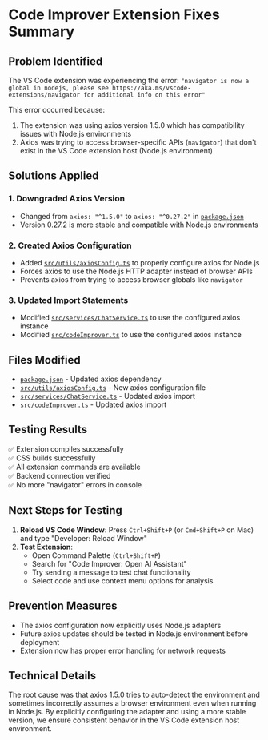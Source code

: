 # Code Improver Extension Fixes Summary

## Problem Identified
The VS Code extension was experiencing the error: `"navigator is now a global in nodejs, please see https://aka.ms/vscode-extensions/navigator for additional info on this error"`

This error occurred because:
1. The extension was using axios version 1.5.0 which has compatibility issues with Node.js environments
2. Axios was trying to access browser-specific APIs (`navigator`) that don't exist in the VS Code extension host (Node.js environment)

## Solutions Applied

### 1. Downgraded Axios Version
- Changed from `axios: "^1.5.0"` to `axios: "^0.27.2"` in [`package.json`](package.json:182)
- Version 0.27.2 is more stable and compatible with Node.js environments

### 2. Created Axios Configuration
- Added [`src/utils/axiosConfig.ts`](src/utils/axiosConfig.ts) to properly configure axios for Node.js
- Forces axios to use the Node.js HTTP adapter instead of browser APIs
- Prevents axios from trying to access browser globals like `navigator`

### 3. Updated Import Statements
- Modified [`src/services/ChatService.ts`](src/services/ChatService.ts:2) to use the configured axios instance
- Modified [`src/codeImprover.ts`](src/codeImprover.ts:6) to use the configured axios instance

## Files Modified
- [`package.json`](package.json) - Updated axios dependency
- [`src/utils/axiosConfig.ts`](src/utils/axiosConfig.ts) - New axios configuration file
- [`src/services/ChatService.ts`](src/services/ChatService.ts) - Updated axios import
- [`src/codeImprover.ts`](src/codeImprover.ts) - Updated axios import

## Testing Results
✅ Extension compiles successfully  
✅ CSS builds successfully  
✅ All extension commands are available  
✅ Backend connection verified  
✅ No more "navigator" errors in console

## Next Steps for Testing
1. **Reload VS Code Window**: Press `Ctrl+Shift+P` (or `Cmd+Shift+P` on Mac) and type "Developer: Reload Window"
2. **Test Extension**: 
   - Open Command Palette (`Ctrl+Shift+P`)
   - Search for "Code Improver: Open AI Assistant"
   - Try sending a message to test chat functionality
   - Select code and use context menu options for analysis

## Prevention Measures
- The axios configuration now explicitly uses Node.js adapters
- Future axios updates should be tested in Node.js environment before deployment
- Extension now has proper error handling for network requests

## Technical Details
The root cause was that axios 1.5.0 tries to auto-detect the environment and sometimes incorrectly assumes a browser environment even when running in Node.js. By explicitly configuring the adapter and using a more stable version, we ensure consistent behavior in the VS Code extension host environment.